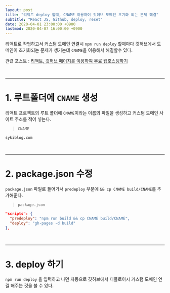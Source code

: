 ```yaml
---
layout: post
title: "리액트 deploy 할때, CNAME 이용하여 깃허브 도메인 초기화 되는 문제 해결"
subtitle: "React JS, Github, deploy, reset"
date: 2020-04-01 23:00:00 +0900
lastmod: 2020-04-07 16:00:00 +0900
---
```


리액트로 작업하고서 커스텀 도메인 연결시 `npm run deploy` 할때마다 깃허브에서 도메인이 초기화되는 문제가 생기는데 `CNAME`을 이용해서 해결할수 있다.

관련 포스트 : [리액트, 깃허브 페이지를 이용하여 무료 웹호스팅하기](https://syki66.github.io/blog/2020/02/13/deploy-react-project-to-github-pages.html)

<br />

---

# 1. 루트폴더에 `CNAME` 생성

리액트 프로젝트의 루트 폴더에 `CNAME`이라는 이름의 파일을 생성하고 커스텀 도메인 사이트 주소를 적어 넣는다.

> `CNAME`

```
sykiblog.com
```

<br />

---

# 2. package.json 수정

`package.json` 파일로 들어가서 `predeploy` 부분에 `&& cp CNAME build/CNAME`를 추가해준다.

> `package.json`

```json
"scripts": {
  "predeploy": "npm run build && cp CNAME build/CNAME",
  "deploy": "gh-pages -d build"
},
```

<br />

---

# 3. deploy 하기

`npm run deploy` 을 입력하고 나면 자동으로 깃허브에서 디플로이시 커스텀 도메인 연결 해주는 것을 볼 수 있다.